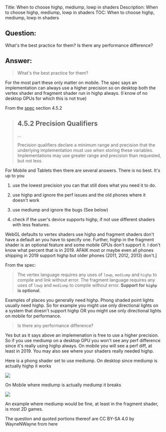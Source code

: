 Title: When to choose highp, mediump, lowp in shaders
Description: When to choose highp, mediump, lowp in shaders
TOC: When to choose highp, mediump, lowp in shaders

## Question:

What's the best practice for them? Is there any performance difference?

## Answer:

> What's the best practice for them?

For the most part these only matter on mobile. The spec says an implementation can always use a higher precision so on desktop both the vertex shader and fragment shader run in highp always. (I know of no desktop GPUs for which this is not true)

From the [spec](https://www.khronos.org/files/opengles_shading_language.pdf) section 4.5.2

> ##  4.5.2 Precision Qualifiers
>
> ...
>
> Precision qualifiers declare a minimum range and precision that the underlying implementation must use
> when storing these variables. Implementations may use greater range and precision than requested, but
> not less.

For Mobile and Tablets then there are several answers. There is no best. It's up to you

1. use the lowest precision you can that still does what you need it to do.

2. use highp and ignore the perf issues and the old phones where it doesn't work

3. use mediump and ignore the bugs (See below)

4. check if the user's device supports highp, if not use different shaders with less features.

WebGL defaults to vertex shaders use highp and fragment shaders don't have a default an you have to specify one. Further, highp in the fragment shader is an optional feature and some mobile GPUs don't support it. I don't know what percent that is in 2019. AFAIK most or maybe even all phones shipping in 2019 support highp but older phones (2011, 2012, 2013) don't.]

From the spec:

> The vertex language requires any uses of `lowp`, `mediump` and `highp` to compile and link without error.
> The fragment language requires any uses of `lowp` and `mediump` to compile without error. **Support for
> `highp` is optional**.

Examples of places you generally need highp. Phong shaded point lights usually need highp. So for example you might use only directional lights on a system that doesn't support highp OR you might use only directional lights on mobile for performance.

> Is there any performance difference?

Yes but as it says above an implemenation is free to use a higher precision. So if you use mediump on a desktop GPU you won't see any perf difference since it's really using highp always. On mobile you will see a perf diff, at least in 2019. You may also see where your shaders really needed highp.

Here is a phong shader set to use mediump. On desktop since mediump is actually highp it works

![](https://user-images.githubusercontent.com/234804/43352753-6ed6b9f8-9263-11e8-9716-3819a8c92095.png)

On Mobile where mediump is actually mediump it breaks

![](https://user-images.githubusercontent.com/234804/43352759-7f9d1656-9263-11e8-8487-aa57d6092ff1.png)

An example where mediump would be fine, at least in the fragment shader, is most 2D games.

<div class="so">
  <div>The question and quoted portions thereof are 
    CC BY-SA 4.0 by
    <a data-href="https://stackoverflow.com/users/1435682">WayneNWayne</a>
    from
    <a data-href="https://stackoverflow.com/questions/59100554">here</a>
  </div>
</div>
